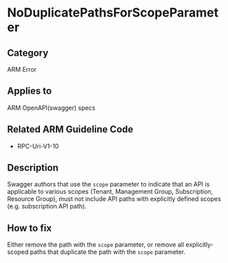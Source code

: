 # NoDuplicatePathsForScopeParameter

## Category

ARM Error

## Applies to

ARM OpenAPI(swagger) specs

## Related ARM Guideline Code

- RPC-Uri-V1-10

## Description

Swagger authors that use the `scope` parameter to indicate that an API is applicable to various scopes (Tenant, Management Group, Subscription, Resource Group), must not include API paths with explicitly defined scopes (e.g. subscription API path).

## How to fix

Either remove the path with the `scope` parameter, or remove all explicitly-scoped paths that duplicate the path with the `scope` parameter.
